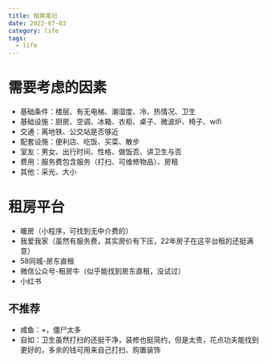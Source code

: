 ```yaml
---
title: 租房笔记
date: 2022-07-03
category: life
tags:
  - life
---
```


<!-- more -->

# 需要考虑的因素

- 基础条件：楼层、有无电梯、潮湿度、冷、热情况、卫生
- 基础设施：厨房、空调、冰箱、衣柜、桌子、微波炉、椅子、wifi
- 交通：离地铁、公交站是否够近
- 配套设施：便利店、吃饭、买菜、散步
- 室友：男女、出行时间、性格、做饭否、讲卫生与否
- 费用：服务费包含服务（打扫、可维修物品）、房租
- 其他：采光、大小

# 租房平台

- 暖房（小程序，可找到无中介费的）
- 我爱我家（虽然有服务费，其实房价有下压，22年房子在这平台租的还挺满意）
- 58同城-房东直租
- 微信公众号-租房牛（似乎能找到房东直租，没试过）
- 小红书

## 不推荐

- 咸鱼：×，僵尸太多
- 自如：卫生虽然打扫的还挺干净，装修也挺简约，但是太贵，花点功夫能找到更好的，多余的钱可用来自己打扫、购置装饰
